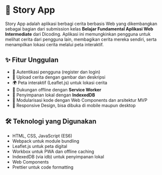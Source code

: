 # 📖 Story App

Story App adalah aplikasi berbagi cerita berbasis Web yang dikembangkan sebagai bagian dari submission kelas **Belajar Fundamental Aplikasi Web Intermediate** dari Dicoding. Aplikasi ini memungkinkan pengguna untuk melihat cerita dari pengguna lain, membagikan cerita mereka sendiri, serta menampilkan lokasi cerita melalui peta interaktif.

## ✨ Fitur Unggulan

- 🔐 Autentikasi pengguna (register dan login)
- 📸 Upload cerita dengan gambar dan deskripsi
- 🌍 Peta interaktif (Leaflet.js) untuk lokasi cerita
- 📶 Dukungan offline dengan **Service Worker**
- 💾 Penyimpanan lokal dengan **IndexedDB**
- 🧩 Modularisasi kode dengan Web Components dan arsitektur MVP
- 📱 Responsive Design, bisa dibuka di mobile maupun desktop

## 🛠 Teknologi yang Digunakan

- HTML, CSS, JavaScript (ES6)
- Webpack untuk module bundling
- Leaflet.js untuk peta digital
- Workbox untuk PWA dan offline caching
- IndexedDB (via idb) untuk penyimpanan lokal
- Web Components
- Prettier untuk code formatting
